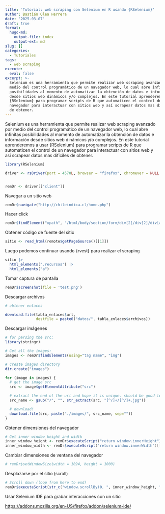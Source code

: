 ```yaml
---
title: 'Tutorial: web scraping con Selenium en R usando {RSelenium}'
author: Bastián Olea Herrera
date: '2025-03-07'
draft: true
format:
  hugo-md:
    output-file: index
    output-ext: md
slug: []
categories:
  - Tutoriales
tags:
  - web scraping
execute:
  eval: false
excerpt: >-
  Selenium es una herramienta que permite realizar web scraping avanzado por
  medio del control programático de un navegador web, lo cual abre infinitas
  posibilidades al momento de automatizar la obtención de datos e información
  desde sitios web dinámicos y/o complejos. En este tutorial aprenderemos a usar
  {RSelenium} para programar scripts de R que automaticen el control de un
  navegador para interactuar con sitios web y así scrapear datos mas difíciles
  de obtener.
---
```



Selenium es una herramienta que permite realizar web scraping avanzado por medio del control programático de un navegador web, lo cual abre infinitas posibilidades al momento de automatizar la obtención de datos e información desde sitios web dinámicos y/o complejos. En este tutorial aprenderemos a usar {RSelenium} para programar scripts de R que automaticen el control de un navegador para interactuar con sitios web y así scrapear datos mas difíciles de obtener.

``` r
library(RSelenium)

driver <- rsDriver(port = 4570L, browser = "firefox", chromever = NULL, verbose = T, check = T)


remDr <- driver[["client"]]
```

Navegar a un sitio web

``` r
remDr$navigate("http://chileindica.cl/home.php")
```

Hacer click

``` r
remDr$findElement("xpath", "/html/body/section/form/div[2]/div[2]/div[4]/a/span")$clickElement()
```

Obtener código de fuente del sitio

``` r
sitio <- read_html(remote$getPageSource()[[1]])
```

Luego podemos continuar usando {rvest} para realizar el scraping

``` r
sitio |> 
  html_elements(".recursos") |> 
  html_elements("a")
```

Tomar captura de pantalla

``` r
remDr$screenshot(file = 'test.png')
```

Descargar archivos

``` r
# obtener enlaces

download.file(tabla_enlaces$url,
              destfile = paste0("datos/", tabla_enlaces$archivos))
```

Descargar imágenes

``` r
# for parsing the src:
library(stringr)

# Get all the images:
images <- remDr$findElements(using="tag name", "img")

# create images directory
dir.create("images")

for (image in images) {
  # get the image src
  src <- image$getElementAttribute("src")

  # extract the end of the url and hope it is unique. should be good to go based on a quick inspection
  src_name <- gsub("/", "", str_extract(src, "[^/]+/[^/]+.jpg"))

  # download!
  download.file(src, paste("./images/", src_name, sep=""))
}
```

Obtener dimensiones del navegador

``` r
# Get inner window height and width
inner_window_height <- remDr$executeScript("return window.innerHeight")[[1]]
inner_window_width <- remDr$executeScript("return window.innerWidth")[[1]]
```

Cambiar dimensiones de ventana del navegador

``` r
# remDr$setWindowSize(width = 1024, height = 1000)
```

Desplazarse por el sitio (scroll)

``` r
# Scroll down (loop from here to end)
remDr$executeScript(str_c("window.scrollBy(0, ", inner_window_height, ");"))
```

Usar Selenium IDE para grabar interacciones con un sitio

https://addons.mozilla.org/en-US/firefox/addon/selenium-ide/
